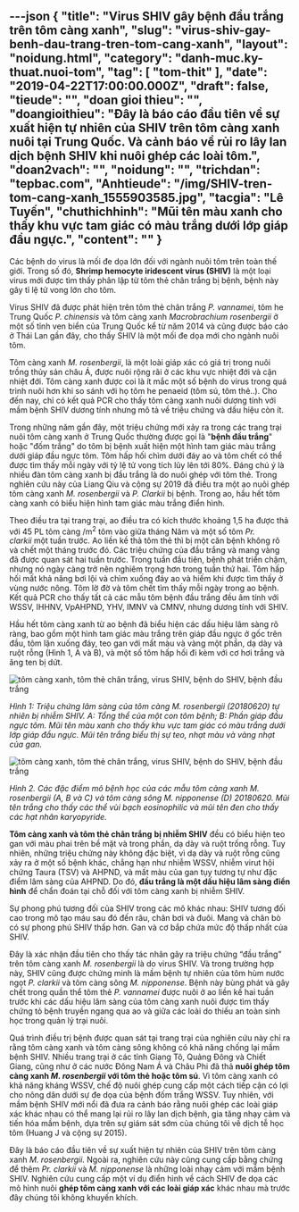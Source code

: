 ---json
{
    "title": "Virus SHIV gây bệnh đầu trắng trên tôm càng xanh",
    "slug": "virus-shiv-gay-benh-dau-trang-tren-tom-cang-xanh",
    "layout": "noidung.html",
    "category": "danh-muc.ky-thuat.nuoi-tom",
    "tag": [
        "tom-thit"
    ],
    "date": "2019-04-22T17:00:00.000Z",
    "draft": false,
    "tieude": "",
    "doan gioi thieu": "",
    "doangioithieu": "Đây là báo cáo đầu tiên về sự xuất hiện tự nhiên của SHIV trên tôm càng xanh nuôi tại Trung Quốc. Và cảnh báo về rủi ro lây lan dịch bệnh SHIV khi nuôi ghép các loài tôm.",
    "doan2vach": "",
    "noidung": "",
    "trichdan": "tepbac.com",
    "Anhtieude": "/img/SHIV-tren-tom-cang-xanh_1555903585.jpg",
    "tacgia": "Lê Tuyến",
    "chuthichhinh": "Mũi tên màu xanh cho thấy khu vực tam giác có màu trắng dưới lớp giáp đầu ngực.",
    "__content__": ""
}
---
<p>C&aacute;c bệnh do virus l&agrave; mối đe dọa lớn đối với ng&agrave;nh nu&ocirc;i t&ocirc;m tr&ecirc;n to&agrave;n thế giới. Trong số đ&oacute;,&nbsp;<strong>Shrimp hemocyte iridescent virus (SHIV)</strong>&nbsp;l&agrave; một loại virus mới được t&igrave;m thấy ph&acirc;n lập từ t&ocirc;m thẻ ch&acirc;n trắng bị bệnh, bệnh n&agrave;y g&acirc;y tỉ lệ tử vong lớn cho t&ocirc;m.&nbsp;</p>

<p>Virus SHIV đ&atilde; được ph&aacute;t hiện tr&ecirc;n t&ocirc;m thẻ ch&acirc;n trắng&nbsp;<em>P. vannamei</em>, t&ocirc;m he Trung Quốc&nbsp;<em>P. chinensis</em>&nbsp;v&agrave; t&ocirc;m c&agrave;ng xanh&nbsp;<em>Macrobrachium rosenbergii</em>&nbsp;ở một số tỉnh ven biển của Trung Quốc kể từ năm 2014 v&agrave; cũng được b&aacute;o c&aacute;o ở Th&aacute;i Lan gần đ&acirc;y, cho thấy SHIV l&agrave; một mối đe dọa mới cho ng&agrave;nh nu&ocirc;i t&ocirc;m.</p>

<p>T&ocirc;m c&agrave;ng xanh<em>&nbsp;M. rosenbergii</em>, l&agrave; một lo&agrave;i gi&aacute;p x&aacute;c c&oacute; gi&aacute; trị trong nu&ocirc;i trồng thủy sản ch&acirc;u &Aacute;, được nu&ocirc;i rộng r&atilde;i ở c&aacute;c khu vực nhiệt đới v&agrave; cận nhiệt đới. T&ocirc;m c&agrave;ng xanh được coi l&agrave; &iacute;t mắc một số bệnh do virus trong qu&aacute; tr&igrave;nh nu&ocirc;i hơn khi so s&aacute;nh với họ t&ocirc;m he penaeid (t&ocirc;m s&uacute;, t&ocirc;m thẻ..). Cho đến nay, chỉ c&oacute; kết quả PCR cho thấy t&ocirc;m c&agrave;ng xanh nu&ocirc;i dương t&iacute;nh với mầm bệnh SHIV dương t&iacute;nh nhưng m&ocirc; tả về triệu chứng v&agrave; dấu hiệu c&ograve;n &iacute;t.</p>

<p>Trong những năm gần đ&acirc;y, một triệu chứng mới xảy ra trong c&aacute;c trang trại nu&ocirc;i t&ocirc;m c&agrave;ng xanh ở Trung Quốc thường được gọi l&agrave; &quot;<strong>bệnh đầu trắng</strong>&quot; hoặc &quot;đốm trắng&quot; do t&ocirc;m bị bệnh xuất hiện một h&igrave;nh tam gi&aacute;c m&agrave;u trắng dưới gi&aacute;p đầu ngực t&ocirc;m. T&ocirc;m hấp hối ch&igrave;m dưới đ&aacute;y ao v&agrave; t&ocirc;m chết c&oacute; thể được t&igrave;m thấy mỗi ng&agrave;y với tỷ lệ tử vong t&iacute;ch lũy l&ecirc;n tới 80%. Đ&aacute;ng ch&uacute; &yacute; l&agrave; nhiều đ&agrave;n t&ocirc;m c&agrave;ng xanh bị đầu trắng l&agrave; do nu&ocirc;i gh&eacute;p với t&ocirc;m thẻ. Trong nghi&ecirc;n cứu n&agrave;y của Liang Qiu v&agrave; cộng sự 2019 đ&atilde; điều tra một ao nu&ocirc;i gh&eacute;p t&ocirc;m c&agrave;ng xanh&nbsp;<em>M. rosenbergii&nbsp;</em>v&agrave;<em>&nbsp;P. Clarkii</em>&nbsp;bị bệnh. Trong ao, hầu hết t&ocirc;m c&agrave;ng xanh c&oacute; biểu hiện h&igrave;nh tam gi&aacute;c m&agrave;u trắng điển h&igrave;nh.&nbsp;</p>

<p>Theo điều tra tại trang trại, ao điều tra c&oacute; k&iacute;ch thước khoảng 1,5 ha được thả với 45 PL t&ocirc;m c&agrave;ng /m<sup>2</sup>&nbsp;t&ocirc;m v&agrave;o giữa th&aacute;ng Năm v&agrave; một số t&ocirc;m&nbsp;<em>Pr. clarkii</em>&nbsp;một tuần trước. Ao liền kề thả t&ocirc;m thẻ th&igrave; bị một căn bệnh kh&ocirc;ng r&otilde; v&agrave; chết một th&aacute;ng trước đ&oacute;. C&aacute;c triệu chứng của đầu trắng v&agrave; mang v&agrave;ng đ&atilde; được quan s&aacute;t hai tuần trước. Trong tuần đầu ti&ecirc;n, bệnh ph&aacute;t triển chậm, nhưng n&oacute; ng&agrave;y c&agrave;ng trở n&ecirc;n nghi&ecirc;m trọng hơn trong tuần thứ hai. T&ocirc;m hấp hối mất khả năng bơi lội v&agrave; ch&igrave;m xuống đ&aacute;y ao v&agrave; hiếm khi được t&igrave;m thấy ở v&ugrave;ng nước n&ocirc;ng. T&ocirc;m lờ đờ v&agrave; t&ocirc;m chết t&igrave;m thấy mỗi ng&agrave;y trong ao bệnh. Kết quả PCR cho thấy tất cả c&aacute;c mẫu t&ocirc;m bệnh đầu trắng đều &acirc;m t&iacute;nh với WSSV, IHHNV, VpAHPND, YHV, IMNV v&agrave; CMNV, nhưng dương t&iacute;nh với SHIV.</p>

<p>Hầu hết t&ocirc;m c&agrave;ng xanh từ ao bệnh đ&atilde; biểu hiện c&aacute;c dấu hiệu l&acirc;m s&agrave;ng r&otilde; r&agrave;ng, bao gồm một h&igrave;nh tam gi&aacute;c m&agrave;u trắng tr&ecirc;n gi&aacute;p đầu ngực ở gốc tr&ecirc;n đầu, t&ocirc;m lặn xuống đ&aacute;y, teo gan với mất m&agrave;u v&agrave; v&agrave;ng một phần, dạ d&agrave;y v&agrave; ruột rỗng (H&igrave;nh 1, A v&agrave; B), v&agrave; một số t&ocirc;m hấp hối đi k&egrave;m với cơ hơi trắng v&agrave; ăng ten bị dứt.</p>

<p><img alt="tôm càng xanh, tôm thẻ chân trắng, virus SHIV, bệnh do SHIV, bệnh đầu trắng" src="https://tepbac.com/upload/images/2019/04/SHIV-tren-tom-cang-xanh_1555903099.jpg" title="tôm càng xanh, tôm thẻ chân trắng, virus SHIV, bệnh do SHIV, bệnh đầu trắng" /></p>

<p><em>H&igrave;nh 1: Triệu chứng l&acirc;m s&agrave;ng của t&ocirc;m c&agrave;ng M. rosenbergii (20180620) tự nhi&ecirc;n bị nhiễm SHIV. A: Tổng thể của một con t&ocirc;m bệnh; B: Phần gi&aacute;p đầu ngực t&ocirc;m. Mũi t&ecirc;n m&agrave;u xanh cho thấy khu vực tam gi&aacute;c c&oacute; m&agrave;u trắng dưới lớp gi&aacute;p đầu ngực. Mũi t&ecirc;n trắng biểu thị sự teo, nhạt m&agrave;u v&agrave; v&agrave;ng nhạt của gan.</em></p>

<p><img alt="tôm càng xanh, tôm thẻ chân trắng, virus SHIV, bệnh do SHIV, bệnh đầu trắng" src="https://tepbac.com/upload/images/2019/04/mo-benh-hoc-tom-benh-SHIV_1555903120.jpg" title="tôm càng xanh, tôm thẻ chân trắng, virus SHIV, bệnh do SHIV, bệnh đầu trắng" /></p>

<p><em>H&igrave;nh 2. C&aacute;c đặc điểm m&ocirc; bệnh học của c&aacute;c mẫu t&ocirc;m c&agrave;ng xanh M. rosenbergii (A, B v&agrave; C) v&agrave; t&ocirc;m c&agrave;ng s&ocirc;ng M. nipponense (D) 20180620. Mũi t&ecirc;n trắng cho thấy c&aacute;c thể v&ugrave;i bạch eosinophilic v&agrave; mũi t&ecirc;n đen cho thấy c&aacute;c hạt nh&acirc;n karyopyride.&nbsp;</em></p>

<p><strong>T&ocirc;m c&agrave;ng xanh&nbsp;v&agrave; t&ocirc;m thẻ ch&acirc;n trắng</strong>&nbsp;<strong>bị nhiễm SHIV</strong>&nbsp;đều c&oacute; biểu hiện teo gan với m&agrave;u phai tr&ecirc;n bề mặt v&agrave; trong phần, dạ d&agrave;y v&agrave; ruột trống rỗng. Tuy nhi&ecirc;n, những triệu chứng n&agrave;y kh&ocirc;ng đặc biệt, v&igrave; dạ d&agrave;y v&agrave; ruột rỗng cũng xảy ra ở một số bệnh kh&aacute;c, chẳng hạn như nhiễm WSSV, nhiễm virut hội chứng Taura (TSV) v&agrave; AHPND, v&agrave; mất m&agrave;u của gan tụy tương tự như đặc điểm l&acirc;m s&agrave;ng của AHPND. Do đ&oacute;,&nbsp;<strong>đầu trắng l&agrave; một dấu hiệu l&acirc;m s&agrave;ng điển h&igrave;nh</strong>&nbsp;để chẩn đo&aacute;n tại chỗ đối với t&ocirc;m c&agrave;ng xanh bị nhiễm SHIV.</p>

<p>Sự phong ph&uacute; tương đối của SHIV trong c&aacute;c m&ocirc; kh&aacute;c nhau: SHIV tương đối cao trong m&ocirc; tạo m&aacute;u sau đ&oacute; đến r&acirc;u, ch&acirc;n bơi v&agrave; đu&ocirc;i. Mang v&agrave; ch&acirc;n b&ograve; c&oacute; sự phong ph&uacute; SHIV thấp hơn. Gan v&agrave; cơ bắp chứa mức độ thấp nhất của SHIV.</p>

<p>Đ&acirc;y l&agrave; x&aacute;c nhận đầu ti&ecirc;n cho thấy t&aacute;c nh&acirc;n g&acirc;y ra triệu chứng &ldquo;đầu trắng&rdquo; tr&ecirc;n t&ocirc;m c&agrave;ng xanh&nbsp;<em>M. rosenbergii&nbsp;</em>l&agrave; do virus SHIV. V&agrave; trong trường hợp n&agrave;y, SHIV cũng được chứng minh l&agrave; mầm bệnh tự nhi&ecirc;n của t&ocirc;m h&ugrave;m nước ngọt&nbsp;<em>P. clarkii&nbsp;</em>v&agrave; t&ocirc;m c&agrave;ng s&ocirc;ng&nbsp;<em>M. nipponense</em>. Bệnh n&agrave;y b&ugrave;ng ph&aacute;t v&agrave; g&acirc;y chết trong quần thể t&ocirc;m thẻ&nbsp;<em>P. vannamei</em>&nbsp;được nu&ocirc;i ở ao liền kề hai tuần trước khi c&aacute;c dấu hiệu l&acirc;m s&agrave;ng của t&ocirc;m c&agrave;ng xanh nu&ocirc;i được t&igrave;m thấy chứng tỏ bệnh truyền ngang qua ao v&agrave; giữa c&aacute;c lo&agrave;i do thiếu an to&agrave;n sinh học trong quản l&yacute; trại nu&ocirc;i.</p>

<p>Qu&aacute; tr&igrave;nh điều trị bệnh được quan s&aacute;t tại trang trại của nghi&ecirc;n cứu n&agrave;y chỉ ra rằng t&ocirc;m c&agrave;ng xanh v&agrave; t&ocirc;m c&agrave;ng s&ocirc;ng kh&ocirc;ng c&oacute; khả năng chống lại mầm bệnh SHIV. Nhiều trang trại ở c&aacute;c tỉnh Giang T&ocirc;, Quảng Đ&ocirc;ng v&agrave; Chiết Giang, cũng như ở c&aacute;c nước Đ&ocirc;ng Nam &Aacute; v&agrave; Ch&acirc;u Phi đ&atilde; thả&nbsp;<strong>nu&ocirc;i gh&eacute;p t&ocirc;m c&agrave;ng xanh&nbsp;<em>M. rosenbergii</em>&nbsp;với t&ocirc;m thẻ hoặc t&ocirc;m s&uacute;</strong>. V&igrave; t&ocirc;m c&agrave;ng xanh c&oacute; khả năng kh&aacute;ng WSSV, chế độ nu&ocirc;i gh&eacute;p cung cấp một c&aacute;ch tiếp cận c&oacute; lợi cho n&ocirc;ng d&acirc;n dưới sự đe dọa của bệnh đốm trắng WSSV. Tuy nhi&ecirc;n, với mầm bệnh SHIV mới nổi đ&atilde; đưa ra cảnh b&aacute;o rằng nu&ocirc;i gh&eacute;p c&aacute;c lo&agrave;i gi&aacute;p x&aacute;c kh&aacute;c nhau c&oacute; thể mang lại rủi ro l&acirc;y lan dịch bệnh, gia tăng nhạy cảm v&agrave; tiến h&oacute;a mầm bệnh, dựa tr&ecirc;n sự gi&aacute;m s&aacute;t sớm của ch&uacute;ng t&ocirc;i về dịch tễ học t&ocirc;m (Huang J v&agrave; cộng sự 2015).</p>

<p>Đ&acirc;y l&agrave; b&aacute;o c&aacute;o đầu ti&ecirc;n về sự xuất hiện tự nhi&ecirc;n của SHIV tr&ecirc;n t&ocirc;m c&agrave;ng xanh&nbsp;<em>M. rosenbergii</em>. Ngo&agrave;i ra, nghi&ecirc;n cứu n&agrave;y cũng cung cấp bằng chứng để th&ecirc;m&nbsp;<em>Pr. clarkii&nbsp;</em>v&agrave;<em>&nbsp;M. nipponense</em>&nbsp;l&agrave; những lo&agrave;i nhạy cảm với mầm bệnh SHIV. Nghi&ecirc;n cứu cung cấp một v&iacute; dụ điển h&igrave;nh về c&aacute;ch SHIV đe dọa c&aacute;c m&ocirc; h&igrave;nh nu&ocirc;i&nbsp;<strong>gh&eacute;p t&ocirc;m c&agrave;ng xanh với c&aacute;c lo&agrave;i gi&aacute;p x&aacute;c</strong>&nbsp;kh&aacute;c nhau m&agrave; trước đ&acirc;y ch&uacute;ng t&ocirc;i kh&ocirc;ng khuyến kh&iacute;ch.</p>
